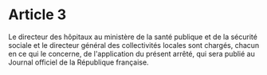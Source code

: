 # Article 3

Le directeur des hôpitaux au ministère de la santé publique et de la sécurité sociale et le directeur général des collectivités locales sont chargés, chacun en ce qui le concerne, de l'application du présent arrêté, qui sera publié au Journal officiel de la République française.
